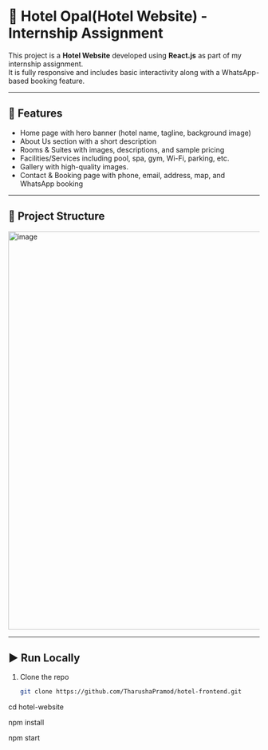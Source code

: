 # 🏨 Hotel Opal(Hotel Website) - Internship Assignment

This project is a **Hotel Website** developed using **React.js** as part of my internship assignment.  
It is fully responsive and includes basic interactivity along with a WhatsApp-based booking feature.

---

## 📌 Features

- Home page with hero banner (hotel name, tagline, background image)
- About Us section with a short description
- Rooms & Suites with images, descriptions, and sample pricing
- Facilities/Services including pool, spa, gym, Wi-Fi, parking, etc.
- Gallery with high-quality images.
- Contact & Booking page with phone, email, address, map, and WhatsApp booking

---

## 📂 Project Structure

<img width="706" height="798" alt="image" src="https://github.com/user-attachments/assets/f398bc42-5ca8-4873-acd6-a7351daafa73" />


---

## ▶️ Run Locally

1. Clone the repo
   ```bash
   git clone https://github.com/TharushaPramod/hotel-frontend.git

cd hotel-website

npm install

npm start

